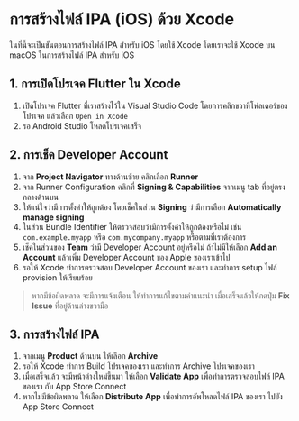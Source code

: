 
# การสร้างไฟล์ IPA (iOS) ด้วย Xcode

ในที่นี้จะเป็นขั้นตอนการสร้างไฟล์ IPA สำหรับ iOS โดยใช้ Xcode โดยเราจะใช้ Xcode บน macOS ในการสร้างไฟล์ IPA สำหรับ iOS

## 1. การเปิดโปรเจค Flutter ใน Xcode

1. เปิดโปรเจค Flutter ที่เราสร้างไว้ใน Visual Studio Code โดยการคลิกขวาที่โฟลเดอร์ของโปรเจค แล้วเลือก `Open in Xcode`
2. รอ Android Studio โหลดโปรเจคเสร็จ


## 2. การเช็ค Developer Account

1. จาก **Project Navigator** ทางด้านซ้าย คลิกเลือก **Runner** 
2. จาก Runner Configuration คลิกที่ **Signing & Capabilities** จากเมนู tab ที่อยู่ตรงกลางด้านบน
3. ให้แน่ใจว่ามีการตั้งค่าให้ถูกต้อง โดยเช็คในส่วน **Signing** ว่ามีการเลือก **Automatically manage signing** 
4. ในส่วน Bundle Identifier ให้ตรวจสอบว่ามีการตั้งค่าให้ถูกต้องหรือไม่ เช่น `com.example.myapp` หรือ `com.mycompany.myapp` หรือตามที่เราต้องการ
5. เช็คในส่วนของ **Team** ว่ามี Developer Account อยู่หรือไม่ ถ้าไม่มีให้เลือก **Add an Account** แล้วเพิ่ม Developer Account ของ Apple ของเราเข้าไป
6. รอให้ Xcode ทำการตรวจสอบ Developer Account ของเรา และทำการ setup ไฟล์ provision ให้เรียบร้อย 

> หากมีข้อผิดพลาด จะมีการแจ้งเตือน ให้ทำการแก้ไขตามคำแนะนำ เมื่อเสร็จแล้วให้กดปุ่ม **Fix Issue** ที่อยู่ด้านล่างขวามือ
   
## 3. การสร้างไฟล์ IPA

1. จากเมนู **Product** ด้านบน ให้เลือก **Archive**
2. รอให้ Xcode ทำการ Build โปรเจคของเรา และทำการ Archive โปรเจคของเรา
3. เมื่อเสร็จแล้ว จะมีหน้าต่างใหม่ขึ้นมา ให้เลือก **Validate App** เพื่อทำการตรวจสอบไฟล์ IPA ของเรา กับ App Store Connect
4. หากไม่มีข้อผิดพลาด ให้เลือก **Distribute App** เพื่อทำการอัพโหลดไฟล์ IPA ของเรา ไปยัง App Store Connect